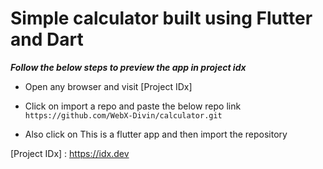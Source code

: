 # Simple calculator built using Flutter and Dart

**_Follow the below steps to preview the app in project idx_**

* Open any browser and visit [Project IDx]

* Click on import a repo and paste the below repo link
`https://github.com/WebX-Divin/calculator.git`

* Also click on This is a flutter app and then import the repository

[Project IDx] : <https://idx.dev>
